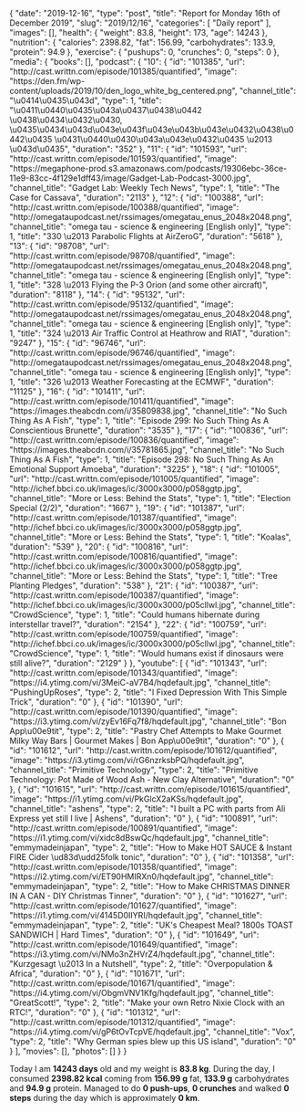 {
    "date": "2019-12-16",
    "type": "post",
    "title": "Report for Monday 16th of December 2019",
    "slug": "2019\/12\/16",
    "categories": [
        "Daily report"
    ],
    "images": [],
    "health": {
        "weight": 83.8,
        "height": 173,
        "age": 14243
    },
    "nutrition": {
        "calories": 2398.82,
        "fat": 156.99,
        "carbohydrates": 133.9,
        "protein": 94.9
    },
    "exercise": {
        "pushups": 0,
        "crunches": 0,
        "steps": 0
    },
    "media": {
        "books": [],
        "podcast": {
            "10": {
                "id": "101385",
                "url": "http:\/\/cast.writtn.com\/episode\/101385\/quantified",
                "image": "https:\/\/den.fm\/wp-content\/uploads\/2019\/10\/den_logo_white_bg_centered.png",
                "channel_title": "\u0414\u0435\u043d",
                "type": 1,
                "title": "\u0411\u0440\u0435\u043a\u0437\u0438\u0442 \u0438\u0434\u0432\u0430, \u0435\u0434\u043d\u043e\u043f\u043e\u043b\u043e\u0432\u0438\u0442\u0435 \u0431\u0440\u0430\u043a\u043e\u0432\u0435 \u2013 \u043d\u0435",
                "duration": "352"
            },
            "11": {
                "id": "101593",
                "url": "http:\/\/cast.writtn.com\/episode\/101593\/quantified",
                "image": "https:\/\/megaphone-prod.s3.amazonaws.com\/podcasts\/19306ebc-36ce-11e9-83cc-4f129e1dff43\/image\/Gadget-Lab-Podcast-3000.jpg",
                "channel_title": "Gadget Lab: Weekly Tech News",
                "type": 1,
                "title": "The Case for Cassava",
                "duration": "2113"
            },
            "12": {
                "id": "100388",
                "url": "http:\/\/cast.writtn.com\/episode\/100388\/quantified",
                "image": "http:\/\/omegataupodcast.net\/rssimages\/omegatau_enus_2048x2048.png",
                "channel_title": "omega tau - science & engineering [English only]",
                "type": 1,
                "title": "330 \u2013 Parabolic Flights at AirZeroG",
                "duration": "5618"
            },
            "13": {
                "id": "98708",
                "url": "http:\/\/cast.writtn.com\/episode\/98708\/quantified",
                "image": "http:\/\/omegataupodcast.net\/rssimages\/omegatau_enus_2048x2048.png",
                "channel_title": "omega tau - science & engineering [English only]",
                "type": 1,
                "title": "328 \u2013 Flying the P-3 Orion (and some other aircraft)",
                "duration": "8118"
            },
            "14": {
                "id": "95132",
                "url": "http:\/\/cast.writtn.com\/episode\/95132\/quantified",
                "image": "http:\/\/omegataupodcast.net\/rssimages\/omegatau_enus_2048x2048.png",
                "channel_title": "omega tau - science & engineering [English only]",
                "type": 1,
                "title": "324 \u2013 Air Traffic Control at Heathrow and RIAT",
                "duration": "9247"
            },
            "15": {
                "id": "96746",
                "url": "http:\/\/cast.writtn.com\/episode\/96746\/quantified",
                "image": "http:\/\/omegataupodcast.net\/rssimages\/omegatau_enus_2048x2048.png",
                "channel_title": "omega tau - science & engineering [English only]",
                "type": 1,
                "title": "326 \u2013 Weather Forecasting at the ECMWF",
                "duration": "11125"
            },
            "16": {
                "id": "101411",
                "url": "http:\/\/cast.writtn.com\/episode\/101411\/quantified",
                "image": "https:\/\/images.theabcdn.com\/i\/35809838.jpg",
                "channel_title": "No Such Thing As A Fish",
                "type": 1,
                "title": "Episode 299: No Such Thing As A Conscientious Brunette",
                "duration": "3535"
            },
            "17": {
                "id": "100836",
                "url": "http:\/\/cast.writtn.com\/episode\/100836\/quantified",
                "image": "https:\/\/images.theabcdn.com\/i\/35781865.jpg",
                "channel_title": "No Such Thing As A Fish",
                "type": 1,
                "title": "Episode 298: No Such Thing As An Emotional Support Amoeba",
                "duration": "3225"
            },
            "18": {
                "id": "101005",
                "url": "http:\/\/cast.writtn.com\/episode\/101005\/quantified",
                "image": "http:\/\/ichef.bbci.co.uk\/images\/ic\/3000x3000\/p058ggtp.jpg",
                "channel_title": "More or Less: Behind the Stats",
                "type": 1,
                "title": "Election Special (2\/2)",
                "duration": "1667"
            },
            "19": {
                "id": "101387",
                "url": "http:\/\/cast.writtn.com\/episode\/101387\/quantified",
                "image": "http:\/\/ichef.bbci.co.uk\/images\/ic\/3000x3000\/p058ggtp.jpg",
                "channel_title": "More or Less: Behind the Stats",
                "type": 1,
                "title": "Koalas",
                "duration": "539"
            },
            "20": {
                "id": "100816",
                "url": "http:\/\/cast.writtn.com\/episode\/100816\/quantified",
                "image": "http:\/\/ichef.bbci.co.uk\/images\/ic\/3000x3000\/p058ggtp.jpg",
                "channel_title": "More or Less: Behind the Stats",
                "type": 1,
                "title": "Tree Planting Pledges",
                "duration": "538"
            },
            "21": {
                "id": "100387",
                "url": "http:\/\/cast.writtn.com\/episode\/100387\/quantified",
                "image": "http:\/\/ichef.bbci.co.uk\/images\/ic\/3000x3000\/p05cllwl.jpg",
                "channel_title": "CrowdScience",
                "type": 1,
                "title": "Could humans hibernate during interstellar travel?",
                "duration": "2154"
            },
            "22": {
                "id": "100759",
                "url": "http:\/\/cast.writtn.com\/episode\/100759\/quantified",
                "image": "http:\/\/ichef.bbci.co.uk\/images\/ic\/3000x3000\/p05cllwl.jpg",
                "channel_title": "CrowdScience",
                "type": 1,
                "title": "Would humans exist if dinosaurs were still alive?",
                "duration": "2129"
            }
        },
        "youtube": [
            {
                "id": "101343",
                "url": "http:\/\/cast.writtn.com\/episode\/101343\/quantified",
                "image": "https:\/\/i4.ytimg.com\/vi\/3MeiC-aV7B4\/hqdefault.jpg",
                "channel_title": "PushingUpRoses",
                "type": 2,
                "title": "I Fixed Depression With This Simple Trick",
                "duration": "0"
            },
            {
                "id": "101390",
                "url": "http:\/\/cast.writtn.com\/episode\/101390\/quantified",
                "image": "https:\/\/i3.ytimg.com\/vi\/zyEv16Fq7f8\/hqdefault.jpg",
                "channel_title": "Bon App\u00e9tit",
                "type": 2,
                "title": "Pastry Chef Attempts to Make Gourmet Milky Way Bars | Gourmet Makes | Bon App\u00e9tit",
                "duration": "0"
            },
            {
                "id": "101612",
                "url": "http:\/\/cast.writtn.com\/episode\/101612\/quantified",
                "image": "https:\/\/i3.ytimg.com\/vi\/rG6nzrksbPQ\/hqdefault.jpg",
                "channel_title": "Primitive Technology",
                "type": 2,
                "title": "Primitive Technology: Pot Made of Wood Ash - New Clay Alternative",
                "duration": "0"
            },
            {
                "id": "101615",
                "url": "http:\/\/cast.writtn.com\/episode\/101615\/quantified",
                "image": "https:\/\/i1.ytimg.com\/vi\/PkGlcX2aKSs\/hqdefault.jpg",
                "channel_title": "ashens",
                "type": 2,
                "title": "I built a PC with parts from Ali Express yet still I live | Ashens",
                "duration": "0"
            },
            {
                "id": "100891",
                "url": "http:\/\/cast.writtn.com\/episode\/100891\/quantified",
                "image": "https:\/\/i1.ytimg.com\/vi\/xidc8dBswQc\/hqdefault.jpg",
                "channel_title": "emmymadeinjapan",
                "type": 2,
                "title": "How to Make HOT SAUCE & Instant FIRE Cider \ud83d\udd25folk tonic",
                "duration": "0"
            },
            {
                "id": "101358",
                "url": "http:\/\/cast.writtn.com\/episode\/101358\/quantified",
                "image": "https:\/\/i2.ytimg.com\/vi\/ET90HMIRXn0\/hqdefault.jpg",
                "channel_title": "emmymadeinjapan",
                "type": 2,
                "title": "How to Make CHRISTMAS DINNER IN A CAN - DIY Christmas Tinner",
                "duration": "0"
            },
            {
                "id": "101627",
                "url": "http:\/\/cast.writtn.com\/episode\/101627\/quantified",
                "image": "https:\/\/i1.ytimg.com\/vi\/4145D0IIYRI\/hqdefault.jpg",
                "channel_title": "emmymadeinjapan",
                "type": 2,
                "title": "UK's Cheapest Meal? 1800s TOAST SANDWICH | Hard Times",
                "duration": "0"
            },
            {
                "id": "101649",
                "url": "http:\/\/cast.writtn.com\/episode\/101649\/quantified",
                "image": "https:\/\/i3.ytimg.com\/vi\/NMo3nZHVrZ4\/hqdefault.jpg",
                "channel_title": "Kurzgesagt \u2013 In a Nutshell",
                "type": 2,
                "title": "Overpopulation & Africa",
                "duration": "0"
            },
            {
                "id": "101671",
                "url": "http:\/\/cast.writtn.com\/episode\/101671\/quantified",
                "image": "https:\/\/i4.ytimg.com\/vi\/ObgmVNV1Kfg\/hqdefault.jpg",
                "channel_title": "GreatScott!",
                "type": 2,
                "title": "Make your own Retro Nixie Clock with an RTC!",
                "duration": "0"
            },
            {
                "id": "101312",
                "url": "http:\/\/cast.writtn.com\/episode\/101312\/quantified",
                "image": "https:\/\/i4.ytimg.com\/vi\/gP6tOvTcpVE\/hqdefault.jpg",
                "channel_title": "Vox",
                "type": 2,
                "title": "Why German spies blew up this US island",
                "duration": "0"
            }
        ],
        "movies": [],
        "photos": []
    }
}

Today I am <strong>14243 days</strong> old and my weight is <strong>83.8 kg</strong>. During the day, I consumed <strong>2398.82 kcal</strong> coming from <strong>156.99 g</strong> fat, <strong>133.9 g</strong> carbohydrates and <strong>94.9 g</strong> protein. Managed to do <strong>0 push-ups</strong>, <strong>0 crunches</strong> and walked <strong>0 steps</strong> during the day which is approximately <strong>0 km</strong>.